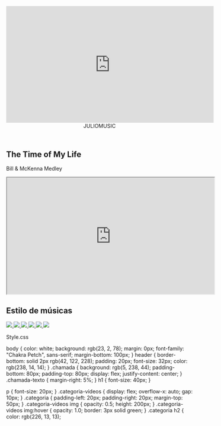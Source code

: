 <iframe width="560" height="315" src="https://www.youtube.com/embed/lz8qBzHNtec?si=zf5yUsNavg80r-5D" title="YouTube video player" frameborder="0" allow="accelerometer; autoplay; clipboard-write; encrypted-media; gyroscope; picture-in-picture; web-share" referrerpolicy="strict-origin-when-cross-origin" allowfullscreen></iframe>
<html lang="pt-BR">
<head>
<link rel="stylesheet" href="styles.css">
<link rel="preconnect" href="https://fonts.googleapis.com">
<link rel="preconnect" href="https://fonts.gstatic.com" crossorigin>
<link
href="https://fonts.googleapis.com/css2?family=Chakra+Petch:ital,wght@0,300;0,400;0,500;0,
600;0,700;1,300;1,400;1,500;1,600;1,700&display=swap"
rel="stylesheet">
<title>Julio Music</title>
</head>
<body>
<header>JULIOMUSIC</header>
<section class="chamada">
<div class="chamada-texto">
<h1>The Time of My Life</h1>
<p>Bill & McKenna Medley</p>
</div>
<div>
<iframe width="560" height="315"
src="https://www.youtube.com/embed/H1MS6apBgzA?si=Q_bCkU99I9AoL1pJ"

title="YouTube video player" frameborder="0" allow="accelerometer; autoplay; clipboard-
write; encrypted-media; gyroscope; picture-in-picture; web-share" referrerpolicy="strict-origin-
when-cross-origin" allowfullscreen></iframe>

</div>
</section>
<section class="categoria">
<h2>Estilo de músicas</h2>
<div class="categoria-videos">
<a
href="https://www.youtube.com/watch?v=zRi5vOwNF1U&list=RDzRi5vOwNF1U&start_radi
o=1">
<img src="https://img.youtube.com/vi/zRi5vOwNF1U/maxresdefault.jpg" />
</a>
<a
href="https://www.youtube.com/watch?v=bo_efYhYU2A&list=RDYQHsXMglC9A&index=3"
>
<img src="https://img.youtube.com/vi/bo_efYhYU2A/maxresdefault.jpg" />
</a>
<a
href="https://www.youtube.com/watch?v=zvFroLUxRDQ&list=RDYQHsXMglC9A&index=2
7">
<img src="https://img.youtube.com/vi/zvFroLUxRDQ/maxresdefault.jpg" />
</a>
<a
href="https://www.youtube.com/watch?v=u1V8YRJnr4Q&list=RDYQHsXMglC9A&index=14
">

<img src="https://img.youtube.com/vi/u1V8YRJnr4Q/maxresdefault.jpg" />
</a>
<a
href="https://www.youtube.com/watch?v=2oX2FSv4Rys&list=RDYQHsXMglC9A&index=15
">
<img src="https://img.youtube.com/vi/2oX2FSv4Rys/maxresdefault.jpg" />
</a>
<a
href="https://www.youtube.com/watch?v=rtOvBOTyX00&list=RDYQHsXMglC9A&index=27
">
<img src="https://img.youtube.com/vi/rtOvBOTyX00/maxresdefault.jpg" />
</a>
</div>
</section>
</body>
</html>

Style.css

body {
color: white;
background: rgb(23, 2, 78);
margin: 0px;
font-family: "Chakra Petch", sans-serif;
margin-bottom: 100px;
}
header {
border-bottom: solid 2px rgb(42, 122, 228);
padding: 20px;
font-size: 32px;
color: rgb(238, 14, 14);
}
.chamada {
background: rgb(5, 238, 44);
padding-bottom: 80px;
padding-top: 80px;
display: flex;
justify-content: center;
}
.chamada-texto {
margin-right: 5%;
}
h1 {
font-size: 40px;
}

p {
font-size: 20px;
}
.categoria-videos {
display: flex;
overflow-x: auto;
gap: 10px;
}
.categoria {
padding-left: 20px;
padding-right: 20px;
margin-top: 50px;
}
.categoria-videos img {
opacity: 0.5;
height: 200px;
}
.categoria-videos img:hover {
opacity: 1.0;
border: 3px solid green;
}
.categoria h2 {
color: rgb(226, 13, 13);
